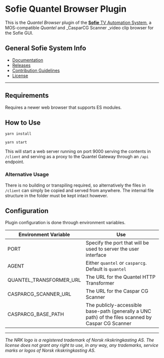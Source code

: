 # Sofie Quantel Browser Plugin
This is the _Quantel Browser_ plugin of the [**Sofie** TV Automation System](https://github.com/nrkno/Sofie-TV-automation/), a MOS-compatible _Quantel_ and _CasparCG Scanner _video clip browser for the Sofie GUI.



## General Sofie System Info
* [Documentation](https://nrkno.github.io/sofie-core/)
* [Releases](https://nrkno.github.io/sofie-core/releases)
* [Contribution Guidelines](CONTRIBUTING.md)
* [License](LICENSE)

---

## Requirements

Requires a newer web browser that supports ES modules.

## How to Use

`yarn install`

`yarn start`

This will start a web server running on port 9000 serving the contents in `/client` and serving as a proxy to the Quantel Gateway through an `/api` endpoint.

### Alternative Usage

There is no building or transpiling required, so alternatively the files in `/client` can simply be copied and served from anywhere. The internal file structure in the folder must be kept intact however.

## Configuration

Plugin configuration is done through environment variables.

| Environment Variable    | Use                                                                                                |
| ----------------------- | -------------------------------------------------------------------------------------------------- |
| PORT                    | Specify the port that will be used to server the user interface                                    |
| AGENT                   | Either `quantel` or `casparcg`. Default is `quantel`                                               |
| QUANTEL_TRANSFORMER_URL | The URL for the Quantel HTTP Transformer                                                           |
| CASPARCG_SCANNER_URL    | The URL for the Caspar CG Scanner                                                                  |
| CASPARCG_BASE_PATH      | The publicly-accessible base-path (generally a UNC path) of the files scanned by Caspar CG Scanner |

---

_The NRK logo is a registered trademark of Norsk rikskringkasting AS. The license does not grant any right to use, in any way, any trademarks, service marks or logos of Norsk rikskringkasting AS._
